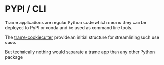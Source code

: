 # PYPI / CLI

Trame applications are regular Python code which means they can be deployed to PyPI or conda and be used as command line tools.

The [trame-cookiecutter](https://github.com/Kitware/trame-cookiecutter) provide an initial structure for streamlining such use case.

But technically nothing would separate a trame app than any other Python package.